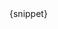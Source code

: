 <!-- Original FlashPaste name: Snippet XML Tags -->
<!-- FlashPaste ID: 191 -->

<snippet>
{snippet}
</snippet>